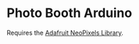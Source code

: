 # Photo Booth Arduino

Requires the [Adafruit NeoPixels Library](https://github.com/adafruit/Adafruit_NeoPixel).